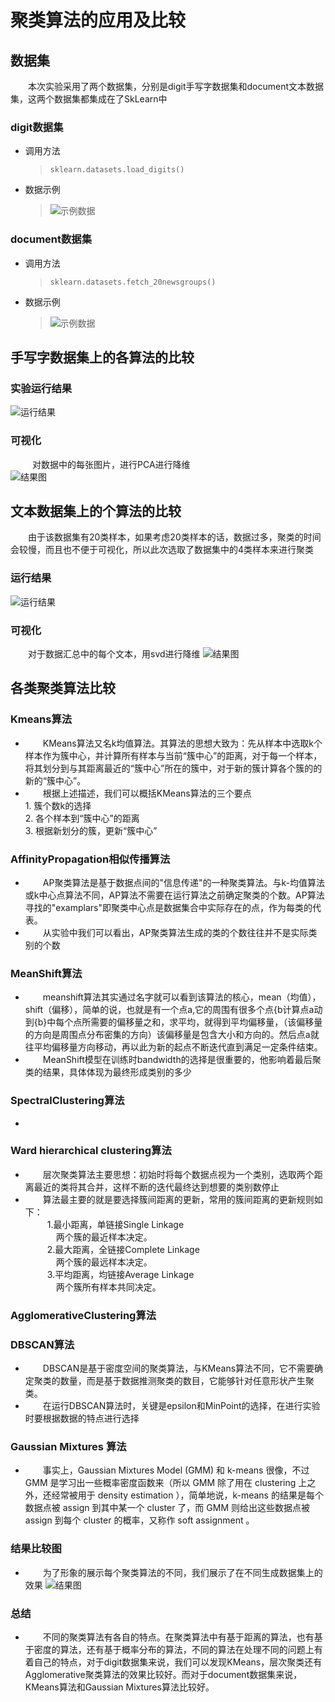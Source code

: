 # 聚类算法的应用及比较
## 数据集
&ensp;&ensp;&ensp;&ensp;本次实验采用了两个数据集，分别是digit手写字数据集和document文本数据集，这两个数据集都集成在了SkLearn中
### digit数据集
* 调用方法
  > `sklearn.datasets.load_digits()`
* 数据示例
  > ![示例数据](pic/digit_sample.jpg)
### document数据集
* 调用方法
  >`sklearn.datasets.fetch_20newsgroups()`
* 数据示例
  > ![示例数据](pic/doc_sample.jpg)
## 手写字数据集上的各算法的比较
### 实验运行结果
![运行结果](pic/result_digit.jpg)
### 可视化
&ensp;&ensp;&ensp;&ensp;&ensp;对数据中的每张图片，进行PCA进行降维                
![结果图](pic/digit.jpg)
## 文本数据集上的个算法的比较
&ensp;&ensp;&ensp;&ensp;由于该数据集有20类样本，如果考虑20类样本的话，数据过多，聚类的时间会较慢，而且也不便于可视化，所以此次选取了数据集中的4类样本来进行聚类
### 运行结果
![运行结果](pic/result_doc.jpg)
### 可视化
&ensp;&ensp;&ensp;&ensp;对于数据汇总中的每个文本，用svd进行降维
![结果图](pic/document.jpg)
## 各类聚类算法比较
### Kmeans算法
*    &ensp;&ensp;&ensp;&ensp;KMeans算法又名k均值算法。其算法的思想大致为：先从样本中选取k个样本作为簇中心，并计算所有样本与当前“簇中心”的距离，对于每一个样本，将其划分到与其距离最近的“簇中心”所在的簇中，对于新的簇计算各个簇的的新的“簇中心”。
*    &ensp;&ensp;&ensp;&ensp;根据上述描述，我们可以概括KMeans算法的三个要点<br>
    1. 簇个数k的选择<br>
    2. 各个样本到“簇中心”的距离<br>
    3. 根据新划分的簇，更新“簇中心”
### AffinityPropagation相似传播算法
*    &ensp;&ensp;&ensp;&ensp;AP聚类算法是基于数据点间的"信息传递"的一种聚类算法。与k-均值算法或k中心点算法不同，AP算法不需要在运行算法之前确定聚类的个数。AP算法寻找的"examplars"即聚类中心点是数据集合中实际存在的点，作为每类的代表。
*    &ensp;&ensp;&ensp;&ensp;从实验中我们可以看出，AP聚类算法生成的类的个数往往并不是实际类别的个数
### MeanShift算法
*    &ensp;&ensp;&ensp;&ensp;meanshift算法其实通过名字就可以看到该算法的核心，mean（均值），shift（偏移），简单的说，也就是有一个点a,它的周围有很多个点{b计算点a动到{b}中每个点所需要的偏移量之和，求平均，就得到平均偏移量，（该偏移量的方向是周围点分布密集的方向）该偏移量是包含大小和方向的。然后点a就往平均偏移量方向移动，再以此为新的起点不断迭代直到满足一定条件结束。
*    &ensp;&ensp;&ensp;&ensp;MeanShift模型在训练时bandwidth的选择是很重要的，他影响着最后聚类的结果，具体体现为最终形成类别的多少
### SpectralClustering算法
*    
### Ward hierarchical clustering算法
*    &ensp;&ensp;&ensp;&ensp;层次聚类算法主要思想：初始时将每个数据点视为一个类别，选取两个距离最近的类将其合并，这样不断的迭代最终达到想要的类别数停止
*    &ensp;&ensp;&ensp;&ensp;算法最主要的就是要选择簇间距离的更新，常用的簇间距离的更新规则如下：<br>
      &ensp;&ensp;&ensp;&ensp;&ensp;1.最小距离，单链接Single Linkage <br>
        &ensp;&ensp;&ensp;&ensp;&ensp;&ensp;&ensp;两个簇的最近样本决定。<br> 
      &ensp;&ensp;&ensp;&ensp;&ensp;2.最大距离，全链接Complete Linkage <br>
        &ensp;&ensp;&ensp;&ensp;&ensp;&ensp;&ensp;两个簇的最远样本决定。 <br>
      &ensp;&ensp;&ensp;&ensp;&ensp;3.平均距离，均链接Average Linkage<br>
        &ensp;&ensp;&ensp;&ensp;&ensp;&ensp;&ensp;两个簇所有样本共同决定。 
### AgglomerativeClustering算法
### DBSCAN算法
*    &ensp;&ensp;&ensp;&ensp;DBSCAN是基于密度空间的聚类算法，与KMeans算法不同，它不需要确定聚类的数量，而是基于数据推测聚类的数目，它能够针对任意形状产生聚类。
*    &ensp;&ensp;&ensp;&ensp;在运行DBSCAN算法时，关键是epsilon和MinPoint的选择，在进行实验时要根据数据的特点进行选择
### Gaussian Mixtures 算法
*    &ensp;&ensp;&ensp;&ensp;事实上，Gaussian Mixtures Model (GMM) 和 k-means 很像，不过 GMM 是学习出一些概率密度函数来（所以 GMM 除了用在 clustering 上之外，还经常被用于 density estimation ），简单地说，k-means 的结果是每个数据点被 assign 到其中某一个 cluster 了，而 GMM 则给出这些数据点被 assign 到每个 cluster 的概率，又称作 soft assignment 。
### 结果比较图
*    &ensp;&ensp;&ensp;&ensp;为了形象的展示每个聚类算法的不同，我们展示了在不同生成数据集上的效果
![结果图](pic/comparion.jpg)
### 总结
*    &ensp;&ensp;&ensp;&ensp;不同的聚类算法有各自的特点。在聚类算法中有基于距离的算法，也有基于密度的算法，还有基于概率分布的算法，不同的算法在处理不同的问题上有着自己的特点，对于digit数据集来说，我们可以发现KMeans，层次聚类还有Agglomerative聚类算法的效果比较好。而对于document数据集来说，KMeans算法和Gaussian Mixtures算法比较好。

##
